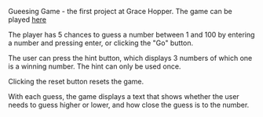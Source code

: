 <!DOCTYPE html>
<html lang="en">
  <head>
    


Gueesing Game - the first project at Grace Hopper. 
The game can be played <a href="https://ketevann.github.io/GuessingGame3/">here</a>


<p>The player has 5 chances to guess a number between 1 and 100 by entering a number and pressing enter, or clicking the "Go" button.</p>
<p>The user can press the hint button, which displays 3 numbers of which one is a winning number. The hint can only be used once.</p>
<p>Clicking the reset button resets the game.</p>
<p>With each guess, the game displays a text that shows whether the user needs to guess higher or lower, and how close the guess is to the number.</p>



</head>
</html>
